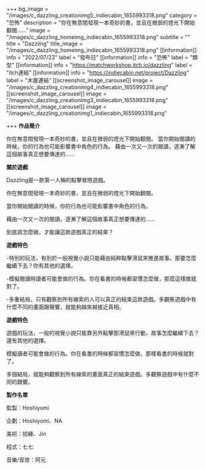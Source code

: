 +++
bg_image = "/images/c_dazzling_creationimg5_indiecabin_1655993318.png"
category = "恐怖"
description = "你在無意間發現一本奇妙的書，並且在微弱的燈光下開始翻閱……"
image = "/images/c_dazzling_homeimg_indiecabin_1655993318.png"
subtitle = ""
title = "Dazzling"
title_image = "/images/c_dazzling_homeimg_indiecabin_1655993318.png"
[[information]]
info = "2022/07/23"
label = "發布日"
[[information]]
info = "恐怖"
label = "類型"
[[information]]
info = "https://matchworkshop.itch.io/dazzling"
label = "itch連結"
[[information]]
info = "https://indiecabin.net/project/Dazzling"
label = "木屋連結"
[[screenshot_image_carousel]]
image = "/images/c_dazzling_creationimg4_indiecabin_1655993318.png"
[[screenshot_image_carousel]]
image = "/images/c_dazzling_creationimg3_indiecabin_1655993318.png"
[[screenshot_image_carousel]]
image = "/images/c_dazzling_creationimg1_indiecabin_1655993318.png"

+++
**作品簡介**

你在無意間發現一本奇妙的書，並且在微弱的燈光下開始翻閱。 當你開始閱讀的時候，你的行為也可能影響書中角色的行為。 藉由一次又一次的閱讀，逐漸了解這個故事真正想要傳達的……

**關於遊戲**

Dazzling是一款第一人稱的點擊冒險遊戲。

你在無意間發現一本奇妙的書，並且在微弱的燈光下開始翻閱。

當你開始閱讀的時候，你的行為也可能影響書中角色的行為。

藉由一次又一次的閱讀，逐漸了解這個故事真正想要傳達的……

到底該怎麼做，才能讓這款遊戲真正的結束？

**遊戲特色**

\-特別的玩法，有別於一般視覺小說只能藉由純粹點擊滑鼠來推進故事。那要怎麼繼續下去？你有其他的選擇。

\-模擬閱讀時讀者可能會做的行為。你在看書的時候都習慣怎麼做，那麼這樣做就對了。

\-多重結局，只有觀察到所有線索的人可以真正的結束這款遊戲。多觀察遊戲中有什麼不同的畫面跟聲響，就能夠越來越接近真相。

**遊戲特色**

遊戲的玩法，一般的視覺小說只能靠另外點擊那滑鼠來行動，故事怎麼繼續下去？還有其他的選擇。

模擬讀者可能會做的行為。你在看書的時候都習慣怎麼做，那樣看書的時候就對了。

多個結局，就能夠觀察到所有線索的畫面真正的結束遊戲。多觀察遊戲中有什麼不同的跟響。

**製作名單**

監製：Hoshiyomi

企劃：Hoshiyomi、NA

美術：拾緣、Jin

程式：七七

音樂/音效：阿元